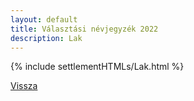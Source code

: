```yaml
---
layout: default
title: Választási névjegyzék 2022
description: Lak
---
```


{% include settlementHTMLs/Lak.html %}

[Vissza](./)